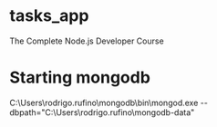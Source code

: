 # tasks_app
The Complete Node.js Developer Course

# Starting mongodb
C:\Users\rodrigo.rufino\mongodb\bin\mongod.exe --dbpath="C:\Users\rodrigo.rufino\mongodb-data"